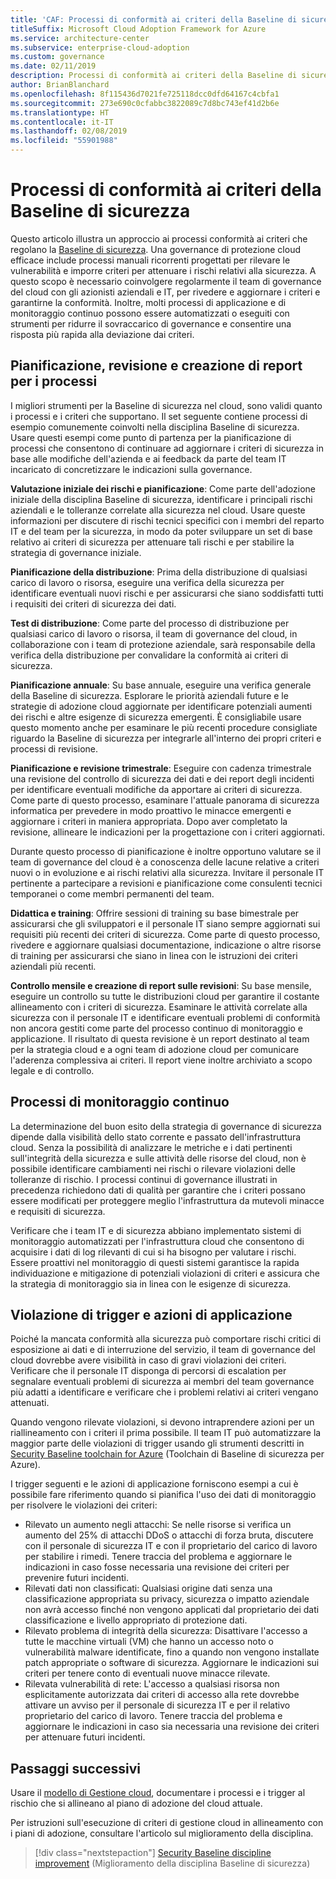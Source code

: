 ```yaml
---
title: 'CAF: Processi di conformità ai criteri della Baseline di sicurezza'
titleSuffix: Microsoft Cloud Adoption Framework for Azure
ms.service: architecture-center
ms.subservice: enterprise-cloud-adoption
ms.custom: governance
ms.date: 02/11/2019
description: Processi di conformità ai criteri della Baseline di sicurezza
author: BrianBlanchard
ms.openlocfilehash: 8f115436d7021fe725118dcc0dfd64167c4cbfa1
ms.sourcegitcommit: 273e690c0cfabbc3822089c7d8bc743ef41d2b6e
ms.translationtype: HT
ms.contentlocale: it-IT
ms.lasthandoff: 02/08/2019
ms.locfileid: "55901988"
---
```

# <a name="security-baseline-policy-compliance-processes"></a>Processi di conformità ai criteri della Baseline di sicurezza

Questo articolo illustra un approccio ai processi conformità ai criteri che regolano la [Baseline di sicurezza](./overview.md). Una governance di protezione cloud efficace include processi manuali ricorrenti progettati per rilevare le vulnerabilità e imporre criteri per attenuare i rischi relativi alla sicurezza. A questo scopo è necessario coinvolgere regolarmente il team di governance del cloud con gli azionisti aziendali e IT, per rivedere e aggiornare i criteri e garantirne la conformità. Inoltre, molti processi di applicazione e di monitoraggio continuo possono essere automatizzati o eseguiti con strumenti per ridurre il sovraccarico di governance e consentire una risposta più rapida alla deviazione dai criteri.

## <a name="planning-review-and-reporting-processes"></a>Pianificazione, revisione e creazione di report per i processi

I migliori strumenti per la Baseline di sicurezza nel cloud, sono validi quanto i processi e i criteri che supportano. Il set seguente contiene processi di esempio comunemente coinvolti nella disciplina Baseline di sicurezza. Usare questi esempi come punto di partenza per la pianificazione di processi che consentono di continuare ad aggiornare i criteri di sicurezza in base alle modifiche dell'azienda e ai feedback da parte del team IT incaricato di concretizzare le indicazioni sulla governance.

**Valutazione iniziale dei rischi e pianificazione**: Come parte dell'adozione iniziale della disciplina Baseline di sicurezza, identificare i principali rischi aziendali e le tolleranze correlate alla sicurezza nel cloud. Usare queste informazioni per discutere di rischi tecnici specifici con i membri del reparto IT e del team per la sicurezza, in modo da poter sviluppare un set di base relativo ai criteri di sicurezza per attenuare tali rischi e per stabilire la strategia di governance iniziale.

**Pianificazione della distribuzione**: Prima della distribuzione di qualsiasi carico di lavoro o risorsa, eseguire una verifica della sicurezza per identificare eventuali nuovi rischi e per assicurarsi che siano soddisfatti tutti i requisiti dei criteri di sicurezza dei dati.

**Test di distribuzione**: Come parte del processo di distribuzione per qualsiasi carico di lavoro o risorsa, il team di governance del cloud, in collaborazione con i team di protezione aziendale, sarà responsabile della verifica della distribuzione per convalidare la conformità ai criteri di sicurezza.

**Pianificazione annuale**: Su base annuale, eseguire una verifica generale della Baseline di sicurezza. Esplorare le priorità aziendali future e le strategie di adozione cloud aggiornate per identificare potenziali aumenti dei rischi e altre esigenze di sicurezza emergenti. È consigliabile usare questo momento anche per esaminare le più recenti procedure consigliate riguardo la Baseline di sicurezza per integrarle all'interno dei propri criteri e processi di revisione.

**Pianificazione e revisione trimestrale**: Eseguire con cadenza trimestrale una revisione del controllo di sicurezza dei dati e dei report degli incidenti per identificare eventuali modifiche da apportare ai criteri di sicurezza. Come parte di questo processo, esaminare l'attuale panorama di sicurezza informatica per prevedere in modo proattivo le minacce emergenti e aggiornare i criteri in maniera appropriata. Dopo aver completato la revisione, allineare le indicazioni per la progettazione con i criteri aggiornati.

Durante questo processo di pianificazione è inoltre opportuno valutare se il team di governance del cloud è a conoscenza delle lacune relative a criteri nuovi o in evoluzione e ai rischi relativi alla sicurezza. Invitare il personale IT pertinente a partecipare a revisioni e pianificazione come consulenti tecnici temporanei o come membri permanenti del team.

**Didattica e training**: Offrire sessioni di training su base bimestrale per assicurarsi che gli sviluppatori e il personale IT siano sempre aggiornati sui requisiti più recenti dei criteri di sicurezza. Come parte di questo processo, rivedere e aggiornare qualsiasi documentazione, indicazione o altre risorse di training per assicurarsi che siano in linea con le istruzioni dei criteri aziendali più recenti.

**Controllo mensile e creazione di report sulle revisioni**: Su base mensile, eseguire un controllo su tutte le distribuzioni cloud per garantire il costante allineamento con i criteri di sicurezza. Esaminare le attività correlate alla sicurezza con il personale IT e identificare eventuali problemi di conformità non ancora gestiti come parte del processo continuo di monitoraggio e applicazione. Il risultato di questa revisione è un report destinato al team per la strategia cloud e a ogni team di adozione cloud per comunicare l'aderenza complessiva ai criteri. Il report viene inoltre archiviato a scopo legale e di controllo.

## <a name="ongoing-monitoring-processes"></a>Processi di monitoraggio continuo

La determinazione del buon esito della strategia di governance di sicurezza dipende dalla visibilità dello stato corrente e passato dell'infrastruttura cloud. Senza la possibilità di analizzare le metriche e i dati pertinenti sull'integrità della sicurezza e sulle attività delle risorse del cloud, non è possibile identificare cambiamenti nei rischi o rilevare violazioni delle tolleranze di rischio. I processi continui di governance illustrati in precedenza richiedono dati di qualità per garantire che i criteri possano essere modificati per proteggere meglio l'infrastruttura da mutevoli minacce e requisiti di sicurezza.

Verificare che i team IT e di sicurezza abbiano implementato sistemi di monitoraggio automatizzati per l'infrastruttura cloud che consentono di acquisire i dati di log rilevanti di cui si ha bisogno per valutare i rischi. Essere proattivi nel monitoraggio di questi sistemi garantisce la rapida individuazione e mitigazione di potenziali violazioni di criteri e assicura che la strategia di monitoraggio sia in linea con le esigenze di sicurezza.

## <a name="violation-triggers-and-enforcement-actions"></a>Violazione di trigger e azioni di applicazione

Poiché la mancata conformità alla sicurezza può comportare rischi critici di esposizione ai dati e di interruzione del servizio, il team di governance del cloud dovrebbe avere visibilità in caso di gravi violazioni dei criteri. Verificare che il personale IT disponga di percorsi di escalation per segnalare eventuali problemi di sicurezza ai membri del team governance più adatti a identificare e verificare che i problemi relativi ai criteri vengano attenuati.  

Quando vengono rilevate violazioni, si devono intraprendere azioni per un riallineamento con i criteri il prima possibile. Il team IT può automatizzare la maggior parte delle violazioni di trigger usando gli strumenti descritti in [Security Baseline toolchain for Azure](toolchain.md) (Toolchain di Baseline di sicurezza per Azure).

I trigger seguenti e le azioni di applicazione forniscono esempi a cui è possibile fare riferimento quando si pianifica l'uso dei dati di monitoraggio per risolvere le violazioni dei criteri:

- Rilevato un aumento negli attacchi: Se nelle risorse si verifica un aumento del 25% di attacchi DDoS o attacchi di forza bruta, discutere con il personale di sicurezza IT e con il proprietario del carico di lavoro per stabilire i rimedi. Tenere traccia del problema e aggiornare le indicazioni in caso fosse necessaria una revisione dei criteri per prevenire futuri incidenti.
- Rilevati dati non classificati: Qualsiasi origine dati senza una classificazione appropriata su privacy, sicurezza o impatto aziendale non avrà accesso finché non vengono applicati dal proprietario dei dati classificazione e livello appropriato di protezione dati.
- Rilevato problema di integrità della sicurezza: Disattivare l'accesso a tutte le macchine virtuali (VM) che hanno un accesso noto o vulnerabilità malware identificate, fino a quando non vengono installate patch appropriate o software di sicurezza. Aggiornare le indicazioni sui criteri per tenere conto di eventuali nuove minacce rilevate.
- Rilevata vulnerabilità di rete: L'accesso a qualsiasi risorsa non esplicitamente autorizzata dai criteri di accesso alla rete dovrebbe attivare un avviso per il personale di sicurezza IT e per il relativo proprietario del carico di lavoro. Tenere traccia del problema e aggiornare le indicazioni in caso sia necessaria una revisione dei criteri per attenuare futuri incidenti.

## <a name="next-steps"></a>Passaggi successivi

Usare il [modello di Gestione cloud](./template.md), documentare i processi e i trigger al rischio che si allineano al piano di adozione del cloud attuale.

Per istruzioni sull'esecuzione di criteri di gestione cloud in allineamento con i piani di adozione, consultare l'articolo sul miglioramento della disciplina.

> [!div class="nextstepaction"]
> [Security Baseline discipline improvement](./discipline-improvement.md) (Miglioramento della disciplina Baseline di sicurezza)
